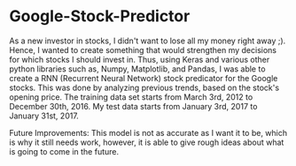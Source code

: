 # Google-Stock-Predictor
As a new investor in stocks, I didn't want to lose all my money right away ;). Hence, I wanted to create something that would strengthen my decisions for which stocks I should invest in. Thus, using Keras and various other python libraries such as, Numpy, Matplotlib, and Pandas, I was able to create a RNN (Recurrent Neural Network) stock predicator for the Google stocks. This was done by analyzing previous trends, based on the stock's opening price. The training data set starts from March 3rd, 2012 to December 30th, 2016. 
My test data starts from January 3rd, 2017 to January 31st, 2017.

Future Improvements:
This model is not as accurate as I want it to be, which is why it still needs work, however, it is able to give rough ideas about what is going to come in the future. 
